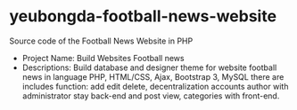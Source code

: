 # yeubongda-football-news-website
Source code of the Football News Website in PHP
- Project Name: Build Websites Football news
- Descriptions: Build database and designer theme for website football news in language PHP, HTML/CSS, Ajax, Bootstrap 3, MySQL there are includes function: add edit delete, decentralization accounts author with administrator stay back-end and post view, categories with front-end.
